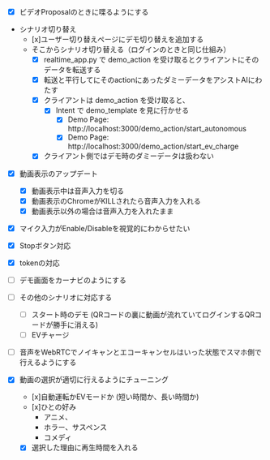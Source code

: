 - [x] ビデオProposalのときに喋るようにする
  
- シナリオ切り替え
  - [x]ユーザー切り替えページにデモ切り替えを追加する
  - そこからシナリオ切り替える（ログインのときと同じ仕組み）
    - [x] realtime_app.py で demo_action を受け取るとクライアントにそのデータを転送する
    - [x] 転送と平行してにそのactionにあったダミーデータをアシストAIにわたす
    - [x] クライアントは demo_action を受け取ると、
      - [x] Intent で demo_template を見に行かせる
        - [x] Demo Page: http://localhost:3000/demo_action/start_autonomous
        - [x] Demo Page: http://localhost:3000/demo_action/start_ev_charge
    - [x] クライアント側ではデモ時のダミーデータは扱わない
- [x] 動画表示のアップデート
  - [x] 動画表示中は音声入力を切る
  - [x] 動画表示のChromeがKILLされたら音声入力を入れる
  - [x] 動画表示以外の場合は音声入力を入れたまま

- [x] マイク入力がEnable/Disableを視覚的にわからせたい
- [x] Stopボタン対応
- [x] tokenの対応
- [ ] デモ画面をカーナビのようにする
- [ ] その他のシナリオに対応する
  - [ ] スタート時のデモ (QRコードの裏に動画が流れていてログインするQRコードが勝手に消える)
  - [ ] EVチャージ
- [ ] 音声をWebRTCでノイキャンとエコーキャンセルはいった状態でスマホ側で行えるようにする

- [x] 動画の選択が適切に行えるようにチューニング
  - [x]自動運転かEVモードか (短い時間か、長い時間か)
  - [x]ひとの好み 
    - アニメ、
    - ホラー、サスペンス
    - コメディ
  - [x] 選択した理由に再生時間を入れる